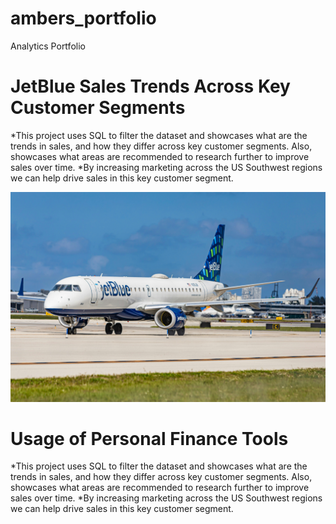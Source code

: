 # ambers_portfolio
Analytics Portfolio

# JetBlue Sales Trends Across Key Customer Segments 
*This project uses SQL to filter the dataset and showcases what are the trends in sales, and how they differ across key customer segments. Also, showcases what areas are recommended to research further to improve sales over time.
*By increasing marketing across the US Southwest regions we can help drive sales in this key customer segment. 

![](marko-pavlichenko-Wwf65SBjq1s-unsplash.jpg)


# Usage of Personal Finance Tools
*This project uses SQL to filter the dataset and showcases what are the trends in sales, and how they differ across key customer segments. Also, showcases what areas are recommended to research further to improve sales over time.
*By increasing marketing across the US Southwest regions we can help drive sales in this key customer segment. 
